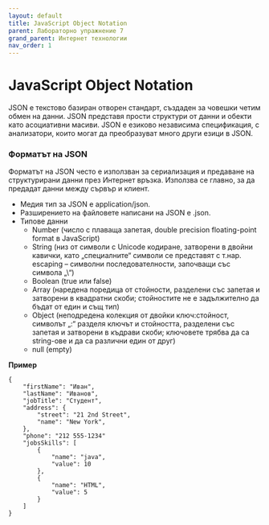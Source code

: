 ```yaml
---
layout: default
title: JavaScript Object Notation
parent: Лабораторно упражнение 7
grand_parent: Интернет технологии
nav_order: 1
---
```


# JavaScript Object Notation

JSON е текстово базиран отворен стандарт, създаден за човешки четим обмен на данни. JSON представя прости структури от данни и обекти като асоциативни масиви. JSON е езиково независима спецификация, с анализатори, които могат да преобразуват много други езици в JSON.

### Форматът на JSON

Форматът на JSON често е използван за сериализация и предаване на структурирани данни през Интернет връзка. Използва се главно, за да предадат данни между сървър и клиент.

* Mедия тип за JSON е application/json.
* Разширението на файловете написани на JSON е .json.
* Типове данни
  * Number (число с плаваща запетая, double precision floating-point format в JavaScript)
  * String (низ от символи с Unicode кодиране, затворени в двойни кавички, като „специалните“ символи се представят с т.нар. escaping – символни последователности, започващи със символа „\“)
  * Boolean (true или false)
  * Array (наредена поредица от стойности, разделени със запетая и затворени в квадратни скоби; стойностите не е задължително да бъдат от един и същ тип)
  * Object (неподредена колекция от двойки ключ:стойност, символът „:“ разделя ключът и стойността, разделени със запетая и затворени в къдрави скоби; ключовете трябва да са string-ове и да са различни един от друг)
  * null (empty)

**Пример**

```
{
    "firstName": "Иван",
    "lastName": "Иванов",
    "jobTitle": "Студент",
    "address": {
        "street": "21 2nd Street",
        "name": "New York",
    },
    "phone": "212 555-1234"
    "jobsSkills": [
        {
            "name": "java",
            "value": 10
        },
        {
            "name": "HTML",
            "value": 5
        }
    ]
}
```
